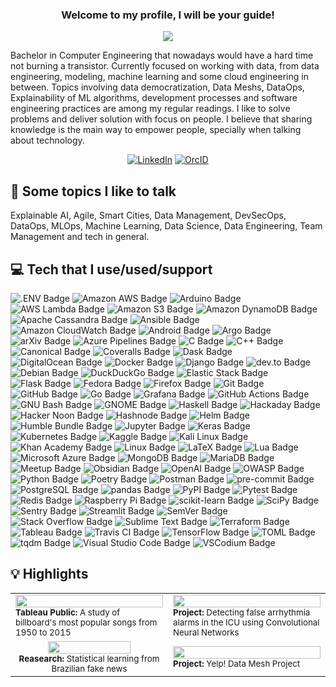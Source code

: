 <h3 align="center">
  Welcome to my profile, I will be your guide!
</h3>

<p align="center">
    <a href="https://github.com/DenverCoder1/readme-typing-svg"><img src="https://readme-typing-svg.herokuapp.com?duration=4000&center=true&vCenter=true&lines=print(%22Cloud+and+Data+Engineer%22)"></a>
</p>

Bachelor in Computer Engineering that nowadays would have a hard time not burning a transistor. Currently
focused on working with data, from data engineering, modeling, machine learning and some cloud engineering in
between. Topics involving data democratization, Data Meshs, DataOps, Explainability of ML algorithms, 
development processes and software engineering practices are among my regular readings. I like to solve 
problems and deliver solution with focus on people. I believe that sharing knowledge is the main way to empower 
people, specially when talking about technology.

<p align="center">
  <a href="https://www.linkedin.com/in/limagbz" target="_blank"><img alt="LinkedIn" src="https://img.shields.io/badge/linkedin-%230077B5.svg?&style=for-the-badge&logo=linkedin&logoColor=white"/></a>
  <a href="https://orcid.org/0000-0001-7893-010X" target="_blank"><img alt="OrcID" src="https://img.shields.io/badge/orcid-A6CE39?style=for-the-badge&logo=orcid&logoColor=white"/></a>
</p>

## 💬 Some topics I like to talk

Explainable AI, Agile, Smart Cities, Data Management, DevSecOps, DataOps, MLOps, Machine Learning, Data
Science, Data Engineering, Team Management and tech in general.

## 💻 Tech that I use/used/support
<!-- https://badges.pages.dev/ -->

![.ENV Badge](https://img.shields.io/badge/.ENV-ECD53F?logo=dotenv&logoColor=000&style=flat)
![Amazon AWS Badge](https://img.shields.io/badge/Amazon%20AWS-232F3E?logo=amazonaws&logoColor=fff&style=flat)
![Arduino Badge](https://img.shields.io/badge/Arduino-00979D?logo=arduino&logoColor=fff&style=flat)
![AWS Lambda Badge](https://img.shields.io/badge/AWS%20Lambda-F90?logo=awslambda&logoColor=fff&style=flat)
![Amazon S3 Badge](https://img.shields.io/badge/Amazon%20S3-569A31?logo=amazons3&logoColor=fff&style=flat)
![Amazon DynamoDB Badge](https://img.shields.io/badge/Amazon%20DynamoDB-4053D6?logo=amazondynamodb&logoColor=fff&style=flat)
![Apache Cassandra Badge](https://img.shields.io/badge/Apache%20Cassandra-1287B1?logo=apachecassandra&logoColor=fff&style=flat)
![Ansible Badge](https://img.shields.io/badge/Ansible-E00?logo=ansible&logoColor=fff&style=flat)
![Amazon CloudWatch Badge](https://img.shields.io/badge/Amazon%20CloudWatch-FF4F8B?logo=amazoncloudwatch&logoColor=fff&style=flat)
![Android Badge](https://img.shields.io/badge/Android-3DDC84?logo=android&logoColor=fff&style=flat)
![Argo Badge](https://img.shields.io/badge/Argo-EF7B4D?logo=argo&logoColor=fff&style=flat)
![arXiv Badge](https://img.shields.io/badge/arXiv-B31B1B?logo=arxiv&logoColor=fff&style=flat)
![Azure Pipelines Badge](https://img.shields.io/badge/Azure%20Pipelines-2560E0?logo=azurepipelines&logoColor=fff&style=flat)
![C Badge](https://img.shields.io/badge/C-A8B9CC?logo=c&logoColor=fff&style=flat)
![C++ Badge](https://img.shields.io/badge/C%2B%2B-00599C?logo=cplusplus&logoColor=fff&style=flat)
![Canonical Badge](https://img.shields.io/badge/Canonical-77216F?logo=canonical&logoColor=fff&style=flat)
![Coveralls Badge](https://img.shields.io/badge/Coveralls-3F5767?logo=coveralls&logoColor=fff&style=flat)
![Dask Badge](https://img.shields.io/badge/Dask-FDA061?logo=dask&logoColor=fff&style=flat)
![DigitalOcean Badge](https://img.shields.io/badge/DigitalOcean-0080FF?logo=digitalocean&logoColor=fff&style=flat)
![Docker Badge](https://img.shields.io/badge/Docker-2496ED?logo=docker&logoColor=fff&style=flat)
![Django Badge](https://img.shields.io/badge/Django-092E20?logo=django&logoColor=fff&style=flat)
![dev.to Badge](https://img.shields.io/badge/dev.to-0A0A0A?logo=devdotto&logoColor=fff&style=flat)
![Debian Badge](https://img.shields.io/badge/Debian-A81D33?logo=debian&logoColor=fff&style=flat)
![DuckDuckGo Badge](https://img.shields.io/badge/DuckDuckGo-DE5833?logo=duckduckgo&logoColor=fff&style=flat)
![Elastic Stack Badge](https://img.shields.io/badge/Elastic%20Stack-005571?logo=elasticstack&logoColor=fff&style=flat)
![Flask Badge](https://img.shields.io/badge/Flask-000?logo=flask&logoColor=fff&style=flat)
![Fedora Badge](https://img.shields.io/badge/Fedora-51A2DA?logo=fedora&logoColor=fff&style=flat)
![Firefox Badge](https://img.shields.io/badge/Firefox-FF7139?logo=firefox&logoColor=fff&style=flat)
![Git Badge](https://img.shields.io/badge/Git-F05032?logo=git&logoColor=fff&style=flat)
![GitHub Badge](https://img.shields.io/badge/GitHub-181717?logo=github&logoColor=fff&style=flat)
![Go Badge](https://img.shields.io/badge/Go-00ADD8?logo=go&logoColor=fff&style=flat)
![Grafana Badge](https://img.shields.io/badge/Grafana-F46800?logo=grafana&logoColor=fff&style=flat)
![GitHub Actions Badge](https://img.shields.io/badge/GitHub%20Actions-2088FF?logo=githubactions&logoColor=fff&style=flat)
![GNU Bash Badge](https://img.shields.io/badge/GNU%20Bash-4EAA25?logo=gnubash&logoColor=fff&style=flat)
![GNOME Badge](https://img.shields.io/badge/GNOME-4A86CF?logo=gnome&logoColor=fff&style=flat)
![Haskell Badge](https://img.shields.io/badge/Haskell-5D4F85?logo=haskell&logoColor=fff&style=flat)
![Hackaday Badge](https://img.shields.io/badge/Hackaday-1A1A1A?logo=hackaday&logoColor=fff&style=flat)
![Hacker Noon Badge](https://img.shields.io/badge/Hacker%20Noon-00FE00?logo=hackernoon&logoColor=000&style=flat)
![Hashnode Badge](https://img.shields.io/badge/Hashnode-2962FF?logo=hashnode&logoColor=fff&style=flat)
![Helm Badge](https://img.shields.io/badge/Helm-0F1689?logo=helm&logoColor=fff&style=flat)
![Humble Bundle Badge](https://img.shields.io/badge/Humble%20Bundle-CC2929?logo=humblebundle&logoColor=fff&style=flat)
![Jupyter Badge](https://img.shields.io/badge/Jupyter-F37626?logo=jupyter&logoColor=fff&style=flat)
![Keras Badge](https://img.shields.io/badge/Keras-D00000?logo=keras&logoColor=fff&style=flat)
![Kubernetes Badge](https://img.shields.io/badge/Kubernetes-326CE5?logo=kubernetes&logoColor=fff&style=flat)
![Kaggle Badge](https://img.shields.io/badge/Kaggle-20BEFF?logo=kaggle&logoColor=fff&style=flat)
![Kali Linux Badge](https://img.shields.io/badge/Kali%20Linux-557C94?logo=kalilinux&logoColor=fff&style=flat)
![Khan Academy Badge](https://img.shields.io/badge/Khan%20Academy-14BF96?logo=khanacademy&logoColor=fff&style=flat)
![Linux Badge](https://img.shields.io/badge/Linux-FCC624?logo=linux&logoColor=000&style=flat)
![LaTeX Badge](https://img.shields.io/badge/LaTeX-008080?logo=latex&logoColor=fff&style=flat)
![Lua Badge](https://img.shields.io/badge/Lua-2C2D72?logo=lua&logoColor=fff&style=flat)
![Microsoft Azure Badge](https://img.shields.io/badge/Microsoft%20Azure-0078D4?logo=microsoftazure&logoColor=fff&style=flat)
![MongoDB Badge](https://img.shields.io/badge/MongoDB-47A248?logo=mongodb&logoColor=fff&style=flat)
![MariaDB Badge](https://img.shields.io/badge/MariaDB-003545?logo=mariadb&logoColor=fff&style=flat)
![Meetup Badge](https://img.shields.io/badge/Meetup-ED1C40?logo=meetup&logoColor=fff&style=flat)
![Obsidian Badge](https://img.shields.io/badge/Obsidian-483699?logo=obsidian&logoColor=fff&style=flat)
![OpenAI Badge](https://img.shields.io/badge/OpenAI-412991?logo=openai&logoColor=fff&style=flat)
![OWASP Badge](https://img.shields.io/badge/OWASP-000?logo=owasp&logoColor=fff&style=flat)
![Python Badge](https://img.shields.io/badge/Python-3776AB?logo=python&logoColor=fff&style=flat)
![Poetry Badge](https://img.shields.io/badge/Poetry-60A5FA?logo=poetry&logoColor=fff&style=flat)
![Postman Badge](https://img.shields.io/badge/Postman-FF6C37?logo=postman&logoColor=fff&style=flat)
![pre-commit Badge](https://img.shields.io/badge/pre--commit-FAB040?logo=precommit&logoColor=fff&style=flat)
![PostgreSQL Badge](https://img.shields.io/badge/PostgreSQL-4169E1?logo=postgresql&logoColor=fff&style=flat)
![pandas Badge](https://img.shields.io/badge/pandas-150458?logo=pandas&logoColor=fff&style=flat)
![PyPI Badge](https://img.shields.io/badge/PyPI-3775A9?logo=pypi&logoColor=fff&style=flat)
![Pytest Badge](https://img.shields.io/badge/Pytest-0A9EDC?logo=pytest&logoColor=fff&style=flat)
![Redis Badge](https://img.shields.io/badge/Redis-DC382D?logo=redis&logoColor=fff&style=flat)
![Raspberry Pi Badge](https://img.shields.io/badge/Raspberry%20Pi-A22846?logo=raspberrypi&logoColor=fff&style=flat)
![scikit-learn Badge](https://img.shields.io/badge/scikit--learn-F7931E?logo=scikitlearn&logoColor=fff&style=flat)
![SciPy Badge](https://img.shields.io/badge/SciPy-8CAAE6?logo=scipy&logoColor=fff&style=flat)
![Sentry Badge](https://img.shields.io/badge/Sentry-362D59?logo=sentry&logoColor=fff&style=flat)
![Streamlit Badge](https://img.shields.io/badge/Streamlit-FF4B4B?logo=streamlit&logoColor=fff&style=flat)
![SemVer Badge](https://img.shields.io/badge/SemVer-3F4551?logo=semver&logoColor=fff&style=flat)
![Stack Overflow Badge](https://img.shields.io/badge/Stack%20Overflow-F58025?logo=stackoverflow&logoColor=fff&style=flat)
![Sublime Text Badge](https://img.shields.io/badge/Sublime%20Text-FF9800?logo=sublimetext&logoColor=fff&style=flat)
![Terraform Badge](https://img.shields.io/badge/Terraform-7B42BC?logo=terraform&logoColor=fff&style=flat)
![Tableau Badge](https://img.shields.io/badge/Tableau-E97627?logo=tableau&logoColor=fff&style=flat)
![Travis CI Badge](https://img.shields.io/badge/Travis%20CI-3EAAAF?logo=travisci&logoColor=fff&style=flat)
![TensorFlow Badge](https://img.shields.io/badge/TensorFlow-FF6F00?logo=tensorflow&logoColor=fff&style=flat)
![TOML Badge](https://img.shields.io/badge/TOML-9C4121?logo=toml&logoColor=fff&style=flat)
![tqdm Badge](https://img.shields.io/badge/tqdm-FFC107?logo=tqdm&logoColor=000&style=flat)
![Visual Studio Code Badge](https://img.shields.io/badge/Visual%20Studio%20Code-007ACC?logo=visualstudiocode&logoColor=fff&style=flat)
![VSCodium Badge](https://img.shields.io/badge/VSCodium-2F80ED?logo=vscodium&logoColor=fff&style=flat)

## 💡 Highlights

<table>
  <tr>
    <!-- Top Billboard Songs -->
    <td width="50%">
      <a href="https://public.tableau.com/views/BillboardSpotify/Storytelling?:language=en&:display_count=y&:origin=viz_share_link">
        <img width="100%" src="https://media.giphy.com/media/v1.Y2lkPTc5MGI3NjExanBpZWo3bWRyZnk3ZG8zcXdxaTJ0cTMyajYzZjgycDJ6OW9lbjgzcyZlcD12MV9pbnRlcm5hbF9naWZfYnlfaWQmY3Q9Zw/JxxkWxHOEDrq0/giphy.gif">
      </a>
      <br>
      <sup><strong>Tableau Public:</strong> A study of billboard's most popular songs from 1950 to 2015 </sup>
    </td>
    <!-- Arrythimia Alarms -->
    <td width="50%">
      <a href="https://github.com/limagbz/arrhythmia-alarms">
        <img width="100%" src="https://media.giphy.com/media/v1.Y2lkPTc5MGI3NjExZnBzaWh6NWhwZTlweDZjeWh1aWk3Y3NkOHo5YXB6OHJ0eXh1ZzBsbSZlcD12MV9pbnRlcm5hbF9naWZfYnlfaWQmY3Q9Zw/oStBM1ANst52U/giphy.gif">
      </a>
      <br>
      <sup><strong>Project:</strong> Detecting false arrhythmia alarms in the ICU using Convolutional Neural Networks</sup>
    </td>
  </tr>
  <tr>
    <!-- Fake News -->
    <td width="50%" align="center">
      <a href="https://doi.org/10.1111/exsy.13171">
        <img width="75%" src="https://media.giphy.com/media/v1.Y2lkPTc5MGI3NjExZmNmaHoyZDY3OHRiMmRmZDF1YTZ3eTF1N2V3a2c0dG9sdWxob29vZSZlcD12MV9pbnRlcm5hbF9naWZfYnlfaWQmY3Q9Zw/vzenHUYecUt20MPCnr/giphy.gif">
      </a>
      <br>
      <sup><strong>Reasearch:</strong> Statistical learning from Brazilian fake news </sup>
    </td>
    <!-- Data Mesh -->
    <td width="50%">
      <a href="https://github.com/limagbz/data-mesh-yelp">
        <img width="100%" src="https://media.giphy.com/media/v1.Y2lkPTc5MGI3NjExbmdqaXh6a2t3YjNwMHg0cTZwdmc4N2txdmE0N2ExampxdnlsNHFocSZlcD12MV9pbnRlcm5hbF9naWZfYnlfaWQmY3Q9Zw/WTO8QA0mX2Cfw5vhkp/giphy.gif">
      </a>
      <br>
      <sup><strong>Project:</strong> Yelp! Data Mesh Project</sup>
    </td>
  </tr>
</table>

